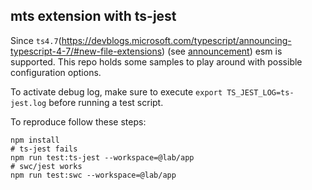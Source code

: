 ## mts extension with ts-jest

Since `ts4.7`(https://devblogs.microsoft.com/typescript/announcing-typescript-4-7/#new-file-extensions) (see [announcement](https://devblogs.microsoft.com/typescript/announcing-typescript-4-7/#new-file-extensions)) esm is supported.
This repo holds some samples to play around with possible configuration options.

To activate debug log, make sure to execute `export TS_JEST_LOG=ts-jest.log` before running a test script.

To reproduce follow these steps:
```shell
npm install
# ts-jest fails
npm run test:ts-jest --workspace=@lab/app
# swc/jest works
npm run test:swc --workspace=@lab/app
```
